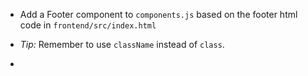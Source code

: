 - Add a Footer component to `components.js` based on the footer html code in `frontend/src/index.html`

- *Tip:* Remember to use `className` instead of `class`.

- 
